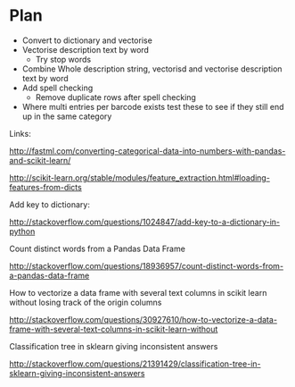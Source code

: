 # Plan

- Convert to dictionary and vectorise
- Vectorise description text by word
	- Try stop words
- Combine Whole description string, vectorisd and vectorise description text by word
- Add spell checking
	- Remove duplicate rows after spell checking
- Where multi entries per barcode exists test these to see if they still end up in the same category

Links:

http://fastml.com/converting-categorical-data-into-numbers-with-pandas-and-scikit-learn/

http://scikit-learn.org/stable/modules/feature_extraction.html#loading-features-from-dicts

Add key to dictionary:

http://stackoverflow.com/questions/1024847/add-key-to-a-dictionary-in-python

Count distinct words from a Pandas Data Frame

http://stackoverflow.com/questions/18936957/count-distinct-words-from-a-pandas-data-frame

How to vectorize a data frame with several text columns in scikit learn without losing track of the origin columns

http://stackoverflow.com/questions/30927610/how-to-vectorize-a-data-frame-with-several-text-columns-in-scikit-learn-without

Classification tree in sklearn giving inconsistent answers

http://stackoverflow.com/questions/21391429/classification-tree-in-sklearn-giving-inconsistent-answers